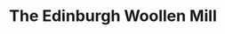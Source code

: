 ---
title: "The Edinburgh Woollen Mill"
url: /bury-st-edmunds/the-edinburgh-woollen-mill/
shop: Kleidung
---